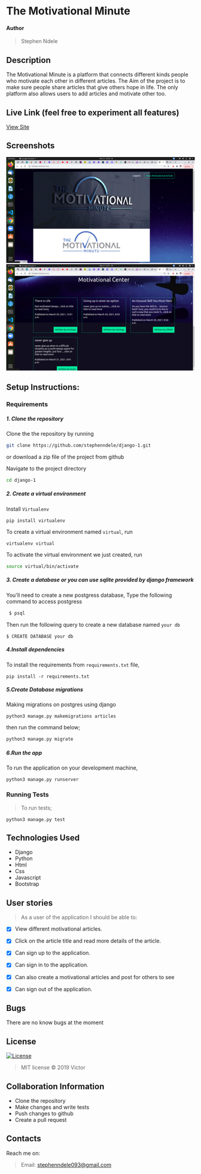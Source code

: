 
# The Motivational Minute
#### Author
> Stephen Ndele

## Description
The Motivational Minute is a platform that connects different kinds people who motivate each other in different articles. The Aim of the project is to make sure people share articles that give others hope in life. The only platform also allows users to add articles and motivate other too.

## Live Link (feel free to experiment all features)
[View Site](https://motivations.herokuapp.com/)

## Screenshots

![Alt text](django1/assets/Screenshot.png?raw=true "Optional Title")
![Alt text](django1/assets/Screenshot1.png?raw=true "Optional Title")

## Setup Instructions:
### Requirements

##### 1. Clone the repository
Clone the the repository by running 

   ```bash
   git clone https://github.com/stephenndele/django-1.git
   ```
 or download a zip file of the project from github
 

Navigate to the project directory
```bash
cd django-1
```

##### 2. Create a virtual environment
 Install `Virtualenv` 

   ```prettier
   pip install virtualenv
   ```

To create a virtual environment named `virtual`, run

   ```prettier
   virtualenv virtual
   ```
To activate the virtual environment we just created, run

   ```bash
   source virtual/bin/activate
   ```

##### 3. Create a database or you can use sqlite provided by django framework
You'll need to create a new postgress database, Type the following command to access postgress
   ```bash
    $ psql
   ```
   Then run the following query to create a new database named ```your db``` 
   ```prettier
   $ CREATE DATABASE your db
   ```


#####  4.Install dependencies
To install the requirements from `requirements.txt` file,

   ```prettier
   pip install -r requirements.txt
   ```

#####  5.Create Database migrations
Making migrations on postgres using django

```prettier
python3 manage.py makemigrations articles
```

 
then run the command below;

 ```bash
 python3 manage.py migrate
 ```

##### 6.Run the app
To run the application on your development machine, 

    python3 manage.py runserver

### Running Tests
>To run tests;

    python3 manage.py test

## Technologies Used
* Django
* Python
* Html
* Css
* Javascript
* Bootstrap


## User stories
>As a user of the application I should be able to:

- [X] View different motivational articles.
- [X] Click on the article title and read more details of the article.
- [X] Can sign up to the application. 
- [X] Can sign in to the application.
- [X] Can also create a motivational articles and post for others to see
- [X] Can sign out of the application.



## Bugs
There are no know bugs at the moment

## License
[![License](https://img.shields.io/packagist/l/loopline-systems/closeio-api-wrapper.svg)](http://opensource.org/licenses/MIT)
>MIT license &copy;  2019 Victor
 
## Collaboration Information
* Clone the repository
* Make changes and write tests
* Push changes to github
* Create a pull request

## Contacts
Reach me on:
>Email:  stephenndele093@gmail.com

